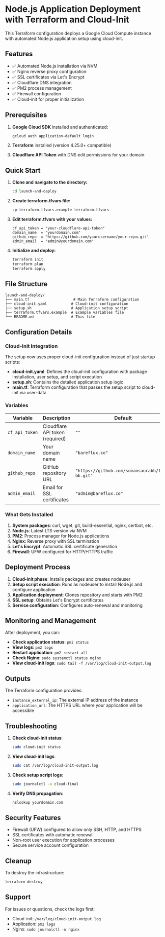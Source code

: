 # Node.js Application Deployment with Terraform and Cloud-Init

This Terraform configuration deploys a Google Cloud Compute instance with automated Node.js application setup using cloud-init.

## Features

- ✅ Automated Node.js installation via NVM
- ✅ Nginx reverse proxy configuration
- ✅ SSL certificates via Let's Encrypt
- ✅ Cloudflare DNS integration
- ✅ PM2 process management
- ✅ Firewall configuration
- ✅ Cloud-init for proper initialization

## Prerequisites

1. **Google Cloud SDK** installed and authenticated:
   ```bash
   gcloud auth application-default login
   ```

2. **Terraform** installed (version 4.25.0+ compatible)

3. **Cloudflare API Token** with DNS edit permissions for your domain

## Quick Start

1. **Clone and navigate to the directory:**
   ```bash
   cd launch-and-deploy
   ```

2. **Create terraform.tfvars file:**
   ```bash
   cp terraform.tfvars.example terraform.tfvars
   ```

3. **Edit terraform.tfvars with your values:**
   ```hcl
   cf_api_token = "your-cloudflare-api-token"
   domain_name  = "yourdomain.com"
   github_repo  = "https://github.com/yourusername/your-repo.git"
   admin_email  = "admin@yourdomain.com"
   ```

4. **Initialize and deploy:**
   ```bash
   terraform init
   terraform plan
   terraform apply
   ```

## File Structure

```
launch-and-deploy/
├── main.tf                    # Main Terraform configuration
├── cloud-init.yaml           # Cloud-init configuration
├── setup.sh                  # Application setup script
├── terraform.tfvars.example  # Example variables file
└── README.md                 # This file
```

## Configuration Details

### Cloud-Init Integration

The setup now uses proper cloud-init configuration instead of just startup scripts:

- **cloud-init.yaml**: Defines the cloud-init configuration with package installation, user setup, and script execution
- **setup.sh**: Contains the detailed application setup logic
- **main.tf**: Terraform configuration that passes the setup script to cloud-init via user-data

### Variables

| Variable | Description | Default |
|----------|-------------|---------|
| `cf_api_token` | Cloudflare API token (required) | `""` |
| `domain_name` | Your domain name | `"bareflux.co"` |
| `github_repo` | GitHub repository URL | `"https://github.com/sumansaurabh/task-bb.git"` |
| `admin_email` | Email for SSL certificates | `"admin@bareflux.co"` |

### What Gets Installed

1. **System packages**: curl, wget, git, build-essential, nginx, certbot, etc.
2. **Node.js**: Latest LTS version via NVM
3. **PM2**: Process manager for Node.js applications
4. **Nginx**: Reverse proxy with SSL termination
5. **Let's Encrypt**: Automatic SSL certificate generation
6. **Firewall**: UFW configured for HTTP/HTTPS traffic

## Deployment Process

1. **Cloud-init phase**: Installs packages and creates nodeuser
2. **Setup script execution**: Runs as nodeuser to install Node.js and configure application
3. **Application deployment**: Clones repository and starts with PM2
4. **SSL setup**: Obtains Let's Encrypt certificates
5. **Service configuration**: Configures auto-renewal and monitoring

## Monitoring and Management

After deployment, you can:

- **Check application status**: `pm2 status`
- **View logs**: `pm2 logs`
- **Restart application**: `pm2 restart all`
- **Check Nginx**: `sudo systemctl status nginx`
- **View cloud-init logs**: `sudo tail -f /var/log/cloud-init-output.log`

## Outputs

The Terraform configuration provides:

- `instance_external_ip`: The external IP address of the instance
- `application_url`: The HTTPS URL where your application will be accessible

## Troubleshooting

1. **Check cloud-init status**:
   ```bash
   sudo cloud-init status
   ```

2. **View cloud-init logs**:
   ```bash
   sudo cat /var/log/cloud-init-output.log
   ```

3. **Check setup script logs**:
   ```bash
   sudo journalctl -u cloud-final
   ```

4. **Verify DNS propagation**:
   ```bash
   nslookup yourdomain.com
   ```

## Security Features

- Firewall (UFW) configured to allow only SSH, HTTP, and HTTPS
- SSL certificates with automatic renewal
- Non-root user execution for application processes
- Secure service account configuration

## Cleanup

To destroy the infrastructure:

```bash
terraform destroy
```

## Support

For issues or questions, check the logs first:
- Cloud-init: `/var/log/cloud-init-output.log`
- Application: `pm2 logs`
- Nginx: `sudo journalctl -u nginx`
